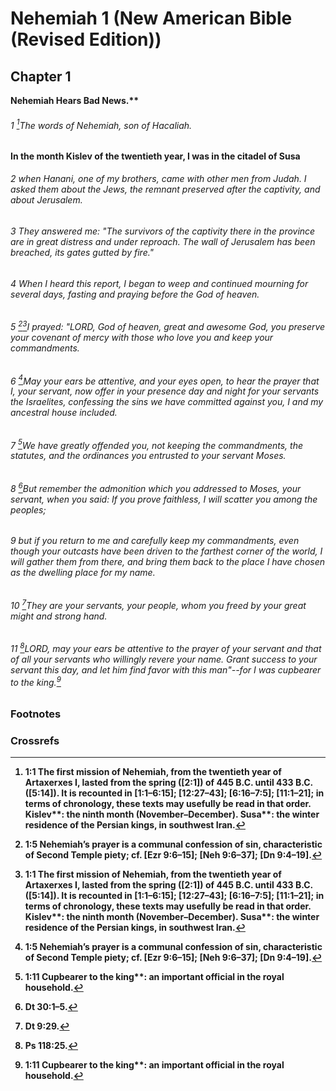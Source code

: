 
# Nehemiah 1 (New American Bible (Revised Edition))
## Chapter 1
<b class="inline-h3">Nehemiah Hears Bad News.** 
###### 1 [^a]The words of Nehemiah, son of Hacaliah.
In the month Kislev of the twentieth year, I was in the citadel of Susa  
###### 2 when Hanani, one of my brothers, came with other men from Judah. I asked them about the Jews, the remnant preserved after the captivity, and about Jerusalem.  
###### 3 They answered me: "The survivors of the captivity there in the province are in great distress and under reproach. The wall of Jerusalem has been breached, its gates gutted by fire."  
###### 4 When I heard this report, I began to weep and continued mourning for several days, fasting and praying before the God of heaven.

###### 5 [^b][^A]I prayed: "LORD, God of heaven, great and awesome God, you preserve your covenant of mercy with those who love you and keep your commandments.  
###### 6 [^B]May your ears be attentive, and your eyes open, to hear the prayer that I, your servant, now offer in your presence day and night for your servants the Israelites, confessing the sins we have committed against you, I and my ancestral house included.  
###### 7 [^C]We have greatly offended you, not keeping the commandments, the statutes, and the ordinances you entrusted to your servant Moses.  
###### 8 [^D]But remember the admonition which you addressed to Moses, your servant, when you said: If you prove faithless, I will scatter you among the peoples;  
###### 9 but if you return to me and carefully keep my commandments, even though your outcasts have been driven to the farthest corner of the world, I will gather them from there, and bring them back to the place I have chosen as the dwelling place for my name.  
###### 10 [^E]They are your servants, your people, whom you freed by your great might and strong hand.  
###### 11 [^F]LORD, may your ears be attentive to the prayer of your servant and that of all your servants who willingly revere your name. Grant success to your servant this day, and let him find favor with this man"--for I was cupbearer to the king.[^c]

### Footnotes
[^a]: 1:1 The first mission of Nehemiah, from the twentieth year of Artaxerxes I, lasted from the spring ([2:1]) of 445 B.C. until 433 B.C. ([5:14]). It is recounted in [1:1–6:15]; [12:27–43]; [6:16–7:5]; [11:1–21]; in terms of chronology, these texts may usefully be read in that order. <b class="catch-word">Kislev**: the ninth month (November–December). <b class="catch-word">Susa**: the winter residence of the Persian kings, in southwest Iran.
[^b]: 1:5 Nehemiah’s prayer is a communal confession of sin, characteristic of Second Temple piety; cf. [Ezr 9:6–15]; [Neh 9:6–37]; [Dn 9:4–19].
[^c]: 1:11 <b class="catch-word">Cupbearer to the king**: an important official in the royal household.

### Crossrefs
[^A]: Dt 7:9, 12; Dn 9:4.
[^B]: 2 Chr 6:40.
[^C]: Dn 3:29–30.
[^D]: Dt 30:1–5.
[^E]: Dt 9:29.
[^F]: Ps 118:25.

